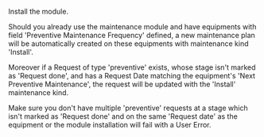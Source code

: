 Install the module.

Should you already use the maintenance module and have equipments with
field 'Preventive Maintenance Frequency' defined, a new maintenance plan
will be automatically created on these equipments with maintenance kind
'Install'.

Moreover if a Request of type 'preventive' exists, whose stage isn't
marked as 'Request done', and has a Request Date matching the
equipment's 'Next Preventive Maintenance', the request will be updated
with the 'Install' maintenance kind.

Make sure you don't have multiple 'preventive' requests at a stage which
isn't marked as 'Request done' and on the same 'Request date' as the
equipment or the module installation will fail with a User Error.
